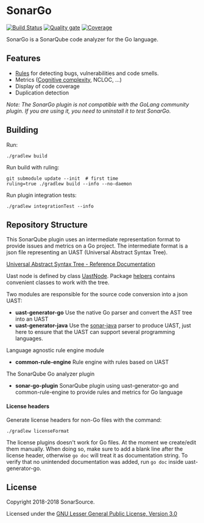 # SonarGo

[![Build Status](https://travis-ci.org/SonarSource/sonar-go.svg?branch=master)](https://travis-ci.org/SonarSource/sonar-go)
[![Quality gate](https://next.sonarqube.com/sonarqube/api/project_badges/measure?project=org.sonarsource.go%3Asonar-go&metric=alert_status)](https://next.sonarqube.com/sonarqube/dashboard?id=org.sonarsource.go%3Asonar-go)
[![Coverage](https://next.sonarqube.com/sonarqube/api/project_badges/measure?project=org.sonarsource.go%3Asonar-go&metric=coverage)](https://next.sonarqube.com/sonarqube/component_measures?id=org.sonarsource.go%3Asonar-go&metric=coverage) 

SonarGo is a SonarQube code analyzer for the Go language. 

## Features
 
 - [Rules](https://rules.sonarsource.com/go) for detecting bugs, vulnerabilities and code smells.
 - Metrics ([Cognitive complexity](https://www.sonarsource.com/resources/white-papers/cognitive-complexity.html), NCLOC, ...)
 - Display of code coverage
 - Duplication detection 
  

_Note: The SonarGo plugin is not compatible with the GoLang community plugin. If you are using it, you need to uninstall it to test SonarGo._

## Building

Run:

    ./gradlew build

Run build with ruling:

    git submodule update --init  # first time
    ruling=true ./gradlew build --info --no-daemon

Run plugin integration tests:

    ./gradlew integrationTest --info

## Repository Structure

This SonarQube plugin uses an intermediate representation format to provide issues and metrics on a Go project.
The intermediate format is a json file representing an UAST (Universal Abstract Syntax Tree).

[Universal Abstract Syntax Tree - Reference Documentation](common-rule-engine/docs/UAST-Reference.md)

Uast node is defined by class [UastNode](common-rule-engine/src/main/java/org/sonar/uast/UastNode.java). Package [helpers](common-rule-engine/src/main/java/org/sonar/uast/helpers) 
contains convenient classes to work with the tree.    

Two modules are responsible for the source code conversion into a json UAST:
- **uast-generator-go** Use the native Go parser and convert the AST tree into an UAST
- **uast-generator-java** Use the [sonar-java](https://github.com/SonarSource/sonar-java) parser to produce UAST, just here to ensure that the UAST can support several programming languages.

Language agnostic rule engine module
- **common-rule-engine** Rule engine with rules based on UAST

The SonarQube Go analyzer plugin 
- **sonar-go-plugin** SonarQube plugin using uast-generator-go and common-rule-engine to provide rules and metrics for Go language

#### License headers

Generate license headers for non-Go files with the command:

    ./gradlew licenseFormat

The license plugins doesn't work for Go files. At the moment we create/edit them manually.
When doing so, make sure to add a blank line after the license header, otherwise `go doc`
will treat it as documentation string. To verify that no unintended documentation was added,
run `go doc` inside uast-generator-go.

## License

Copyright 2018-2018 SonarSource.

Licensed under the [GNU Lesser General Public License, Version 3.0](http://www.gnu.org/licenses/lgpl.txt)
